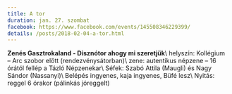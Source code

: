 ```yaml
---
title: A tor
duration: jan. 27. szombat
facebook: https://www.facebook.com/events/145508346229399/
details: /posts/2018-02-04-a-tor.html
---
```


**Zenés Gasztrokaland - Disznótor ahogy mi szeretjük**\\
helyszín: Kollégium – Arc szobor előtt (rendezvénysátorban)\\
zene: autentikus népzene – 16 órától fellép a Tázló Népzenekar\\
Séfek: Szabó Attila (Maugli) és Nagy Sándor (Nassanyi)\\
Belépés ingyenes, kaja ingyenes, Büfé lesz\\
Nyitás: reggel 6 órakor (pálinkás jóreggelt)
